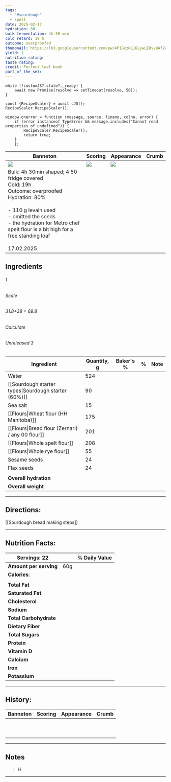 ```yaml
---
tags:
  - "#sourdough"
  - spelt
date: 2025-02-17
hydration: 80
bulk fermentation: 4h 50 min
cold retard: 19 h
outcome: overproofed
thumbnail: https://lh3.googleusercontent.com/pw/AP1GczNL1GLywLEUvv9Af2WExLHru5oDNobGWM-HQA6aF0AzqbuhTDJfyuwUAa_SvMmbdmYUzeb67xEUpcauO4FQrfcnf9xcLXPjngHWtZC5nLsjSc1tIaF1yUk8oGdD2sHRyOigP4Ofb-m0-za9RM6e68kn=w1145-h858-s-no-gm?authuser=0
yield: 1
nutrition rating: 
taste rating: 
credit: Perfect loaf book
part_of_the_set:
---
```

```dataviewjs
while (!customJS?.state?._ready) { 
	await new Promise(resolve => setTimeout(resolve, 50)); 
} 

const {RecipeScaler} = await cJS();
RecipeScaler.RecipeScaler();

window.onerror = function (message, source, lineno, colno, error) {
	if (error instanceof TypeError && message.includes("Cannot read properties of undefined")) {
		RecipeScaler.RecipeScaler();
		return true;
	}
    };
```

| Banneton                                                                                                                                                                                                                                                   | Scoring                                                                                                                                                                                                                             | Appearance                                                                                                                                                                                                                           | Crumb |
| ---------------------------------------------------------------------------------------------------------------------------------------------------------------------------------------------------------------------------------------------------------- | ----------------------------------------------------------------------------------------------------------------------------------------------------------------------------------------------------------------------------------- | ------------------------------------------------------------------------------------------------------------------------------------------------------------------------------------------------------------------------------------ | ----- |
| ![](https://lh3.googleusercontent.com/pw/AP1GczNnHW8ExkbQXSzvFhNU810j7UMTYTqDbpJBREpUwG-tTfPTpMyn_LhbCuI7SwS4amzNtcxHdXRtLDZCgCnd0VDDGtGmZ-a2Bb-bI650eeYubqn98ijtdF0hBTZVqjGr9vTQLKyPbCQ6eGBAvlHhNetQ=w1145-h858-s-no-gm?authuser=0)                       | ![](https://lh3.googleusercontent.com/pw/AP1GczPp5GPvcq8Tinq6W_JFYPZetpj4rv_LWOAbnOW6D1fptlIklk3wz100oimHXh4IvlCKmUXZgAPgHiyhvk1RLj5nbpzLulGuxELQBjuEEZ16LNbdod84omieaKytbiAbV-3VyZE439PISxelYheqhgNM=w677-h858-s-no-gm?authuser=0) | ![](https://lh3.googleusercontent.com/pw/AP1GczNL1GLywLEUvv9Af2WExLHru5oDNobGWM-HQA6aF0AzqbuhTDJfyuwUAa_SvMmbdmYUzeb67xEUpcauO4FQrfcnf9xcLXPjngHWtZC5nLsjSc1tIaF1yUk8oGdD2sHRyOigP4Ofb-m0-za9RM6e68kn=w1145-h858-s-no-gm?authuser=0) |       |
| Bulk: 4h 30min shaped; 4 50 fridge covered<br>Cold: 19h<br>Outcome: overproofed<br>Hydration: 80%<br><br>- 110 g levain used<br>- omitted the seeds<br>- the hydration for Metro chef spelt flour is a bit high for a free standing loaf<br><br>17.02.2025 |                                                                                                                                                                                                                                     |                                                                                                                                                                                                                                      |       |



## Ingredients

###### 1
###### Scale
###### 31.8+38 = 69.8
###### Calculate
###### Unreleased 3

| Ingredient                                           | Quantity, g | Baker's % | %   | Note |
| ---------------------------------------------------- | ----------- | --------- | --- | ---- |
| Water                                                | 524         |           |     |      |
| [[Sourdough starter types\|Sourdough starter (60%)]] | 90          |           |     |      |
| Sea salt                                             | 15          |           |     |      |
| [[Flours\|Wheat flour (HH Manitoba)]]                | 175         |           |     |      |
| [[Flours\|Bread flour (Zernari) / any 00 flour]]     | 201         |           |     |      |
| [[Flours\|Whole spelt flour]]                        | 208         |           |     |      |
| [[Flours\|Whole rye flour]]                          | 55          |           |     |      |
| Sesame seeds                                         | 24          |           |     |      |
| Flax seeds                                           | 24          |           |     |      |
|                                                      |             |           |     |      |
| **Overall hydration**                                |             |           |     |      |
| **Overall weight**                                   |             |           |     |      |






---
## Directions:

[[Sourdough bread making steps]]


---
## Nutrition Facts:

| **Servings:** 22       |       | % Daily Value |
| ---------------------- | ----- | ------------- |
| **Amount per serving** | 60g   |               |
| **Calories**:          |       |               |
|                        |       |               |
| **Total Fat**          |       |               |
| **Saturated Fat**      |       |               |
| **Cholesterol**        |       |               |
| **Sodium**             |       |               |
| **Total Carbohydrate** |       |               |
| **Dietary Fiber**      |       |               |
| **Total Sugars**       |       |               |
| **Protein**            |       |               |
| **Vitamin D**          |       |               |
| **Calcium**            |       |               |
| **Iron**               |       |               |
| **Potassium**          |       |               |

---
## History:

| Banneton                                                                                                                                                                                                                                                                                                                                       | Scoring                                                                                                                                                                                                                              | Appearance                                                                                                                                                                                                                           | Crumb                                                                                                                                                                                                                                |
| ---------------------------------------------------------------------------------------------------------------------------------------------------------------------------------------------------------------------------------------------------------------------------------------------------------------------------------------------- | ------------------------------------------------------------------------------------------------------------------------------------------------------------------------------------------------------------------------------------ | ------------------------------------------------------------------------------------------------------------------------------------------------------------------------------------------------------------------------------------ | ------------------------------------------------------------------------------------------------------------------------------------------------------------------------------------------------------------------------------------ |
|                                                                                                                                                                                                                                                                                                                                                |                                                                                                                                                                                                                                      |                                                                                                                                                                                                                                      |                                                                                                                                                                                                                                      |
|                                                                                                                                                                                                                                                                                                                                                |                                                                                                                                                                                                                                      |                                                                                                                                                                                                                                      |                                                                                                                                                                                                                                      |
|                                                                                                                                                                                                                                                                                                                                                |                                                                                                                                                                                                                                      |                                                                                                                                                                                                                                      |                                                                                                                                                                                                                                      |
|                                                                                                                                                                                                                                                                                                                                                |                                                                                                                                                                                                                                      |                                                                                                                                                                                                                                      |                                                                                                                                                                                                                                      |
|                                                                                                                                                                                                                                                                                                                                                |                                                                                                                                                                                                                                      |                                                                                                                                                                                                                                      |                                                                                                                                                                                                                                      |
|                                                                                                                                                                                                                                                                                                                                                |                                                                                                                                                                                                                                      |                                                                                                                                                                                                                                      |                                                                                                                                                                                                                                      |
|                                                                                                                                                                                                                                                                                                                                                |                                                                                                                                                                                                                                      |                                                                                                                                                                                                                                      |                                                                                                                                                                                                                                      |
|                                                                                                                                                                                                                                                                                                                                                |                                                                                                                                                                                                                                      |                                                                                                                                                                                                                                      |                                                                                                                                                                                                                                      |
|                                                                                                                                                                                                                                                                                                                                                |                                                                                                                                                                                                                                      |                                                                                                                                                                                                                                      |                                                                                                                                                                                                                                      |
|                                                                                                                                                                                                                                                                                                                                                |                                                                                                                                                                                                                                      |                                                                                                                                                                                                                                      |                                                                                                                                                                                                                                      |

---
## Notes

> H

---



